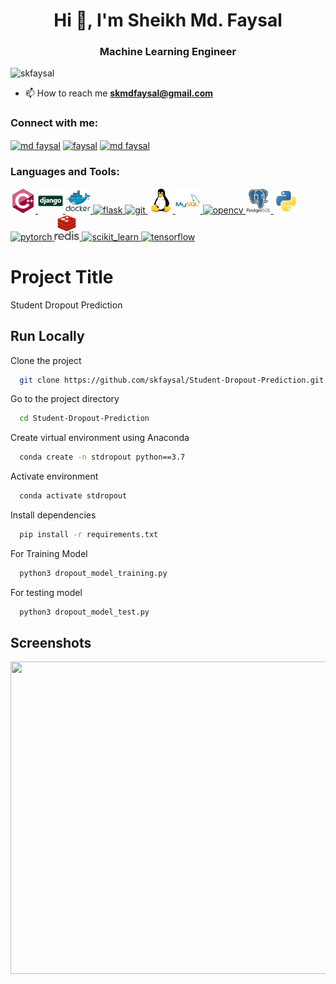 <h1 align="center">Hi 👋, I'm Sheikh Md. Faysal</h1>
<h3 align="center">Machine Learning Engineer</h3>

<p align="left"> <img src="https://komarev.com/ghpvc/?username=skfaysal&label=Profile%20views&color=0e75b6&style=flat" alt="skfaysal" /> </p>

- 📫 How to reach me **skmdfaysal@gmail.com**

<h3 align="left">Connect with me:</h3>
<p align="left">
<a href="https://linkedin.com/in/md faysal" target="blank"><img align="center" src="https://raw.githubusercontent.com/rahuldkjain/github-profile-readme-generator/master/src/images/icons/Social/linked-in-alt.svg" alt="md faysal" height="30" width="40" /></a>
<a href="https://kaggle.com/faysal" target="blank"><img align="center" src="https://raw.githubusercontent.com/rahuldkjain/github-profile-readme-generator/master/src/images/icons/Social/kaggle.svg" alt="faysal" height="30" width="40" /></a>
<a href="https://www.hackerrank.com/md faysal" target="blank"><img align="center" src="https://raw.githubusercontent.com/rahuldkjain/github-profile-readme-generator/master/src/images/icons/Social/hackerrank.svg" alt="md faysal" height="30" width="40" /></a>
</p>

<h3 align="left">Languages and Tools:</h3>
<p align="left"> <a href="https://www.w3schools.com/cpp/" target="_blank"> <img src="https://raw.githubusercontent.com/devicons/devicon/master/icons/cplusplus/cplusplus-original.svg" alt="cplusplus" width="40" height="40"/> </a> <a href="https://www.djangoproject.com/" target="_blank"> <img src="https://raw.githubusercontent.com/devicons/devicon/master/icons/django/django-original.svg" alt="django" width="40" height="40"/> </a> <a href="https://www.docker.com/" target="_blank"> <img src="https://raw.githubusercontent.com/devicons/devicon/master/icons/docker/docker-original-wordmark.svg" alt="docker" width="40" height="40"/> </a> <a href="https://flask.palletsprojects.com/" target="_blank"> <img src="https://www.vectorlogo.zone/logos/pocoo_flask/pocoo_flask-icon.svg" alt="flask" width="40" height="40"/> </a> <a href="https://git-scm.com/" target="_blank"> <img src="https://www.vectorlogo.zone/logos/git-scm/git-scm-icon.svg" alt="git" width="40" height="40"/> </a> <a href="https://www.linux.org/" target="_blank"> <img src="https://raw.githubusercontent.com/devicons/devicon/master/icons/linux/linux-original.svg" alt="linux" width="40" height="40"/> </a> <a href="https://www.mysql.com/" target="_blank"> <img src="https://raw.githubusercontent.com/devicons/devicon/master/icons/mysql/mysql-original-wordmark.svg" alt="mysql" width="40" height="40"/> </a> <a href="https://opencv.org/" target="_blank"> <img src="https://www.vectorlogo.zone/logos/opencv/opencv-icon.svg" alt="opencv" width="40" height="40"/> </a> <a href="https://www.postgresql.org" target="_blank"> <img src="https://raw.githubusercontent.com/devicons/devicon/master/icons/postgresql/postgresql-original-wordmark.svg" alt="postgresql" width="40" height="40"/> </a> <a href="https://www.python.org" target="_blank"> <img src="https://raw.githubusercontent.com/devicons/devicon/master/icons/python/python-original.svg" alt="python" width="40" height="40"/> </a> <a href="https://pytorch.org/" target="_blank"> <img src="https://www.vectorlogo.zone/logos/pytorch/pytorch-icon.svg" alt="pytorch" width="40" height="40"/> </a> <a href="https://redis.io" target="_blank"> <img src="https://raw.githubusercontent.com/devicons/devicon/master/icons/redis/redis-original-wordmark.svg" alt="redis" width="40" height="40"/> </a> <a href="https://scikit-learn.org/" target="_blank"> <img src="https://upload.wikimedia.org/wikipedia/commons/0/05/Scikit_learn_logo_small.svg" alt="scikit_learn" width="40" height="40"/> </a> <a href="https://www.tensorflow.org" target="_blank"> <img src="https://www.vectorlogo.zone/logos/tensorflow/tensorflow-icon.svg" alt="tensorflow" width="40" height="40"/> </a> </p>

# Project Title

Student Dropout Prediction

## Run Locally

Clone the project

```bash
  git clone https://github.com/skfaysal/Student-Dropout-Prediction.git
```

Go to the project directory

```bash
  cd Student-Dropout-Prediction
```

Create virtual environment using Anaconda

```bash
  conda create -n stdropout python==3.7
```

Activate environment

```bash
  conda activate stdropout
```
Install dependencies

```bash
  pip install -r requirements.txt
```
For Training Model
```bash
  python3 dropout_model_training.py
```
For testing model
```bash
  python3 dropout_model_test.py
```

## Screenshots
<a href="https://drive.google.com/uc?export=view&id=107gLF5d54kWay98hQsd02743CdylIT6K"><img src="https://drive.google.com/uc?export=view&id=107gLF5d54kWay98hQsd02743CdylIT6K" width="900" height="500"></a>




